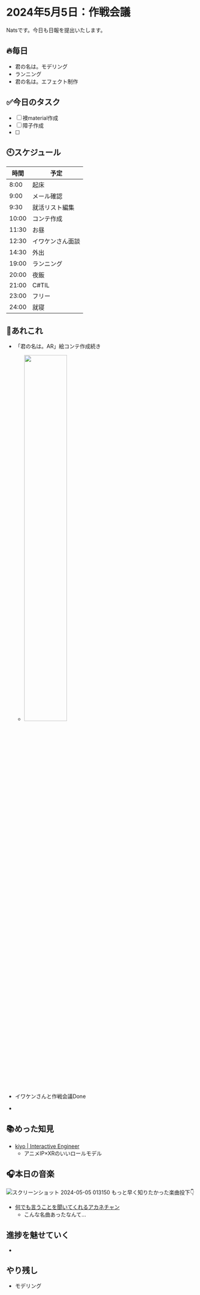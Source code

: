 
# 2024年5月5日：作戦会議


Natsです。今日も日報を提出いたします。<br>

## 🔥毎日
- 君の名は。モデリング
- ランニング
- 君の名は。エフェクト制作
## ✅今日のタスク
- [ ] 襖material作成
- [ ] 障子作成
- [ ] 

## 🕙スケジュール
| 時間 |  予定 |
| ---- | ---- |
|  8:00 |起床|
|  9:00 |メール確認|
|  9:30 |就活リスト編集|
|  10:00 |コンテ作成|
|  11:30 |お昼|
|  12:30 |イワケンさん面談|
|  14:30 |外出|
|  19:00 |ランニング|
|  20:00 |夜飯|
|  21:00 |C#TIL|
|  23:00 |フリー|
|  24:00 |就寝|


## 📌あれこれ
- 「君の名は。AR」絵コンテ作成続き
  - <img src = "https://github.com/Nats360/Nippo/assets/86301377/4d57fb32-7747-44b9-a06f-ab48f98ed459" width = 50%>

- イワケンさんと作戦会議Done
- 


## 📚めった知見
- [kiyo | Interactive Engineer](https://twitter.com/kiyossy0715)
  - アニメIP×XRのいいロールモデル

## 🎧本日の音楽
![スクリーンショット 2024-05-05 013150](https://github.com/Nats360/Nippo/assets/86301377/15decbd6-55cb-44e4-92f0-4e0d51c08060)
もっと早く知りたかった楽曲投下👇
- [何でも言うことを聞いてくれるアカネチャン
](https://youtu.be/OVuYIMa5XBw?si=Ee9wUwpqOVQKAP4V)
  - こんな名曲あったなんて…
## 進捗を魅せていく
- 

## やり残し
- モデリング
